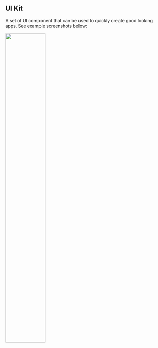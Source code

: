## UI Kit
A set of UI component that can be used to quickly create good looking apps. See example screenshots below:

<img src="https://raw.githubusercontent.com/Microsoft/Cognitive-Speech-STT-Android/master/SampleScreenshots/SampleRunning1.png" width="50%"/>

